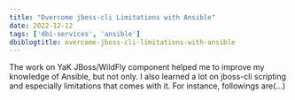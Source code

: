 ```yaml
---
title: "Overcome jboss-cli Limitations with Ansible"
date: 2022-12-12
tags: ['dbi-services', 'ansible']
dbiblogtitle: overcome-jboss-cli-limitations-with-ansible
---
```

The work on YaK JBoss/WildFly component helped me to improve my knowledge of Ansible, but not only. I also learned a lot on jboss-cli scripting and especially limitations that comes with it. For instance, followings are(…)